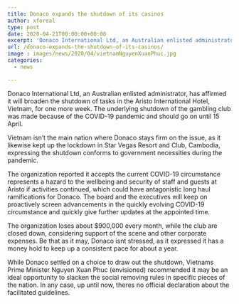 ```yaml
---
title: Donaco expands the shutdown of its casinos
author: xforeal 
type: post
date: 2020-04-21T00:00:00+00:00
excerpt: 'Donaco International Ltd, an Australian enlisted administrator, has affirmed it will broaden the shutdown of tasks in the Aristo International Hotel, Vietnam, for another week '
url: /donaco-expands-the-shutdown-of-its-casinos/
image : images/news/2020/04/vietnamNguyenXuanPhuc.jpg
categories:
  - news

---
```

Donaco International Ltd, an Australian enlisted administrator, has affirmed it will broaden the shutdown of tasks in the Aristo International Hotel, Vietnam, for one more week. The underlying shutdown of the gambling club was made because of the COVID-19 pandemic and should go on until 15 April. 

Vietnam isn&#8217;t the main nation where Donaco stays firm on the issue, as it likewise kept up the lockdown in Star Vegas Resort and Club, Cambodia, expressing the shutdown conforms to government necessities during the pandemic. 

The organization reported it accepts the current COVID-19 circumstance represents a hazard to the wellbeing and security of staff and guests at Aristo if activities continued, which could have antagonistic long haul ramifications for Donaco. The board and the executives will keep on proactively screen advancements in the quickly evolving COVID-19 circumstance and quickly give further updates at the appointed time. 

The organization loses about $900,000 every month, while the club are closed down, considering support of the scene and other corporate expenses. Be that as it may, Donaco isnt stressed, as it expressed it has a money hold to keep up a consistent pace for about a year. 

While Donaco settled on a choice to draw out the shutdown, Vietnams Prime Minister Nguyen Xuan Phuc (envisioned) recommended it may be an ideal opportunity to slacken the social removing rules in specific pieces of the nation. In any case, up until now, theres no official declaration about the facilitated guidelines.